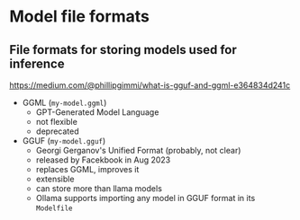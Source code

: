 # Model file formats


## File formats for storing models used for inference

https://medium.com/@phillipgimmi/what-is-gguf-and-ggml-e364834d241c

* GGML (`my-model.ggml`)
    * GPT-Generated Model Language
    * not flexible
    * deprecated
* GGUF (`my-model.gguf`)
    * Georgi Gerganov's Unified Format (probably, not clear)
    * released by Facekbook in Aug 2023
    * replaces GGML, improves it
    * extensible
    * can store more than llama models
    * Ollama supports importing any model in GGUF format in its `Modelfile`